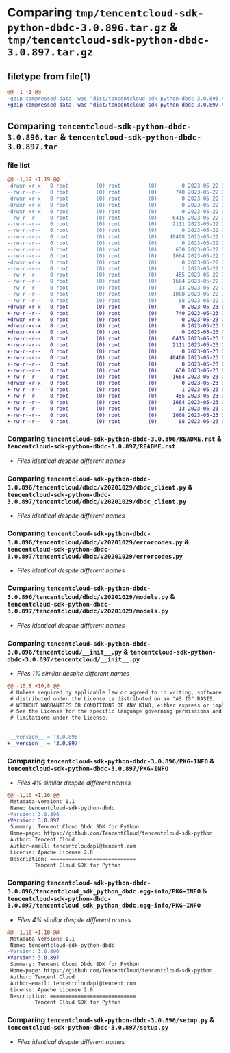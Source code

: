 # Comparing `tmp/tencentcloud-sdk-python-dbdc-3.0.896.tar.gz` & `tmp/tencentcloud-sdk-python-dbdc-3.0.897.tar.gz`

## filetype from file(1)

```diff
@@ -1 +1 @@
-gzip compressed data, was "dist/tencentcloud-sdk-python-dbdc-3.0.896.tar", last modified: Mon May 22 00:20:58 2023, max compression
+gzip compressed data, was "dist/tencentcloud-sdk-python-dbdc-3.0.897.tar", last modified: Tue May 23 02:20:29 2023, max compression
```

## Comparing `tencentcloud-sdk-python-dbdc-3.0.896.tar` & `tencentcloud-sdk-python-dbdc-3.0.897.tar`

### file list

```diff
@@ -1,19 +1,19 @@
-drwxr-xr-x   0 root         (0) root         (0)        0 2023-05-22 00:20:58.000000 tencentcloud-sdk-python-dbdc-3.0.896/
--rw-r--r--   0 root         (0) root         (0)      740 2023-05-22 00:20:58.000000 tencentcloud-sdk-python-dbdc-3.0.896/README.rst
-drwxr-xr-x   0 root         (0) root         (0)        0 2023-05-22 00:20:58.000000 tencentcloud-sdk-python-dbdc-3.0.896/tencentcloud/
-drwxr-xr-x   0 root         (0) root         (0)        0 2023-05-22 00:20:58.000000 tencentcloud-sdk-python-dbdc-3.0.896/tencentcloud/dbdc/
-drwxr-xr-x   0 root         (0) root         (0)        0 2023-05-22 00:20:58.000000 tencentcloud-sdk-python-dbdc-3.0.896/tencentcloud/dbdc/v20201029/
--rw-r--r--   0 root         (0) root         (0)     6415 2023-05-22 00:20:58.000000 tencentcloud-sdk-python-dbdc-3.0.896/tencentcloud/dbdc/v20201029/dbdc_client.py
--rw-r--r--   0 root         (0) root         (0)     2111 2023-05-22 00:20:58.000000 tencentcloud-sdk-python-dbdc-3.0.896/tencentcloud/dbdc/v20201029/errorcodes.py
--rw-r--r--   0 root         (0) root         (0)        0 2023-05-22 00:20:58.000000 tencentcloud-sdk-python-dbdc-3.0.896/tencentcloud/dbdc/v20201029/__init__.py
--rw-r--r--   0 root         (0) root         (0)    40408 2023-05-22 00:20:58.000000 tencentcloud-sdk-python-dbdc-3.0.896/tencentcloud/dbdc/v20201029/models.py
--rw-r--r--   0 root         (0) root         (0)        0 2023-05-22 00:20:58.000000 tencentcloud-sdk-python-dbdc-3.0.896/tencentcloud/dbdc/__init__.py
--rw-r--r--   0 root         (0) root         (0)      630 2023-05-22 00:20:58.000000 tencentcloud-sdk-python-dbdc-3.0.896/tencentcloud/__init__.py
--rw-r--r--   0 root         (0) root         (0)     1664 2023-05-22 00:20:58.000000 tencentcloud-sdk-python-dbdc-3.0.896/PKG-INFO
-drwxr-xr-x   0 root         (0) root         (0)        0 2023-05-22 00:20:58.000000 tencentcloud-sdk-python-dbdc-3.0.896/tencentcloud_sdk_python_dbdc.egg-info/
--rw-r--r--   0 root         (0) root         (0)        1 2023-05-22 00:20:58.000000 tencentcloud-sdk-python-dbdc-3.0.896/tencentcloud_sdk_python_dbdc.egg-info/dependency_links.txt
--rw-r--r--   0 root         (0) root         (0)      455 2023-05-22 00:20:58.000000 tencentcloud-sdk-python-dbdc-3.0.896/tencentcloud_sdk_python_dbdc.egg-info/SOURCES.txt
--rw-r--r--   0 root         (0) root         (0)     1664 2023-05-22 00:20:58.000000 tencentcloud-sdk-python-dbdc-3.0.896/tencentcloud_sdk_python_dbdc.egg-info/PKG-INFO
--rw-r--r--   0 root         (0) root         (0)       13 2023-05-22 00:20:58.000000 tencentcloud-sdk-python-dbdc-3.0.896/tencentcloud_sdk_python_dbdc.egg-info/top_level.txt
--rw-r--r--   0 root         (0) root         (0)     1008 2023-05-22 00:20:58.000000 tencentcloud-sdk-python-dbdc-3.0.896/setup.py
--rw-r--r--   0 root         (0) root         (0)       88 2023-05-22 00:20:58.000000 tencentcloud-sdk-python-dbdc-3.0.896/setup.cfg
+drwxr-xr-x   0 root         (0) root         (0)        0 2023-05-23 02:20:29.000000 tencentcloud-sdk-python-dbdc-3.0.897/
+-rw-r--r--   0 root         (0) root         (0)      740 2023-05-23 02:20:28.000000 tencentcloud-sdk-python-dbdc-3.0.897/README.rst
+drwxr-xr-x   0 root         (0) root         (0)        0 2023-05-23 02:20:29.000000 tencentcloud-sdk-python-dbdc-3.0.897/tencentcloud/
+drwxr-xr-x   0 root         (0) root         (0)        0 2023-05-23 02:20:29.000000 tencentcloud-sdk-python-dbdc-3.0.897/tencentcloud/dbdc/
+drwxr-xr-x   0 root         (0) root         (0)        0 2023-05-23 02:20:29.000000 tencentcloud-sdk-python-dbdc-3.0.897/tencentcloud/dbdc/v20201029/
+-rw-r--r--   0 root         (0) root         (0)     6415 2023-05-23 02:20:28.000000 tencentcloud-sdk-python-dbdc-3.0.897/tencentcloud/dbdc/v20201029/dbdc_client.py
+-rw-r--r--   0 root         (0) root         (0)     2111 2023-05-23 02:20:28.000000 tencentcloud-sdk-python-dbdc-3.0.897/tencentcloud/dbdc/v20201029/errorcodes.py
+-rw-r--r--   0 root         (0) root         (0)        0 2023-05-23 02:20:28.000000 tencentcloud-sdk-python-dbdc-3.0.897/tencentcloud/dbdc/v20201029/__init__.py
+-rw-r--r--   0 root         (0) root         (0)    40408 2023-05-23 02:20:28.000000 tencentcloud-sdk-python-dbdc-3.0.897/tencentcloud/dbdc/v20201029/models.py
+-rw-r--r--   0 root         (0) root         (0)        0 2023-05-23 02:20:28.000000 tencentcloud-sdk-python-dbdc-3.0.897/tencentcloud/dbdc/__init__.py
+-rw-r--r--   0 root         (0) root         (0)      630 2023-05-23 02:20:28.000000 tencentcloud-sdk-python-dbdc-3.0.897/tencentcloud/__init__.py
+-rw-r--r--   0 root         (0) root         (0)     1664 2023-05-23 02:20:29.000000 tencentcloud-sdk-python-dbdc-3.0.897/PKG-INFO
+drwxr-xr-x   0 root         (0) root         (0)        0 2023-05-23 02:20:29.000000 tencentcloud-sdk-python-dbdc-3.0.897/tencentcloud_sdk_python_dbdc.egg-info/
+-rw-r--r--   0 root         (0) root         (0)        1 2023-05-23 02:20:29.000000 tencentcloud-sdk-python-dbdc-3.0.897/tencentcloud_sdk_python_dbdc.egg-info/dependency_links.txt
+-rw-r--r--   0 root         (0) root         (0)      455 2023-05-23 02:20:29.000000 tencentcloud-sdk-python-dbdc-3.0.897/tencentcloud_sdk_python_dbdc.egg-info/SOURCES.txt
+-rw-r--r--   0 root         (0) root         (0)     1664 2023-05-23 02:20:29.000000 tencentcloud-sdk-python-dbdc-3.0.897/tencentcloud_sdk_python_dbdc.egg-info/PKG-INFO
+-rw-r--r--   0 root         (0) root         (0)       13 2023-05-23 02:20:29.000000 tencentcloud-sdk-python-dbdc-3.0.897/tencentcloud_sdk_python_dbdc.egg-info/top_level.txt
+-rw-r--r--   0 root         (0) root         (0)     1008 2023-05-23 02:20:28.000000 tencentcloud-sdk-python-dbdc-3.0.897/setup.py
+-rw-r--r--   0 root         (0) root         (0)       88 2023-05-23 02:20:29.000000 tencentcloud-sdk-python-dbdc-3.0.897/setup.cfg
```

### Comparing `tencentcloud-sdk-python-dbdc-3.0.896/README.rst` & `tencentcloud-sdk-python-dbdc-3.0.897/README.rst`

 * *Files identical despite different names*

### Comparing `tencentcloud-sdk-python-dbdc-3.0.896/tencentcloud/dbdc/v20201029/dbdc_client.py` & `tencentcloud-sdk-python-dbdc-3.0.897/tencentcloud/dbdc/v20201029/dbdc_client.py`

 * *Files identical despite different names*

### Comparing `tencentcloud-sdk-python-dbdc-3.0.896/tencentcloud/dbdc/v20201029/errorcodes.py` & `tencentcloud-sdk-python-dbdc-3.0.897/tencentcloud/dbdc/v20201029/errorcodes.py`

 * *Files identical despite different names*

### Comparing `tencentcloud-sdk-python-dbdc-3.0.896/tencentcloud/dbdc/v20201029/models.py` & `tencentcloud-sdk-python-dbdc-3.0.897/tencentcloud/dbdc/v20201029/models.py`

 * *Files identical despite different names*

### Comparing `tencentcloud-sdk-python-dbdc-3.0.896/tencentcloud/__init__.py` & `tencentcloud-sdk-python-dbdc-3.0.897/tencentcloud/__init__.py`

 * *Files 1% similar despite different names*

```diff
@@ -10,8 +10,8 @@
 # Unless required by applicable law or agreed to in writing, software
 # distributed under the License is distributed on an "AS IS" BASIS,
 # WITHOUT WARRANTIES OR CONDITIONS OF ANY KIND, either express or implied.
 # See the License for the specific language governing permissions and
 # limitations under the License.
 
 
-__version__ = '3.0.896'
+__version__ = '3.0.897'
```

### Comparing `tencentcloud-sdk-python-dbdc-3.0.896/PKG-INFO` & `tencentcloud-sdk-python-dbdc-3.0.897/PKG-INFO`

 * *Files 4% similar despite different names*

```diff
@@ -1,10 +1,10 @@
 Metadata-Version: 1.1
 Name: tencentcloud-sdk-python-dbdc
-Version: 3.0.896
+Version: 3.0.897
 Summary: Tencent Cloud Dbdc SDK for Python
 Home-page: https://github.com/TencentCloud/tencentcloud-sdk-python
 Author: Tencent Cloud
 Author-email: tencentcloudapi@tencent.com
 License: Apache License 2.0
 Description: ============================
         Tencent Cloud SDK for Python
```

### Comparing `tencentcloud-sdk-python-dbdc-3.0.896/tencentcloud_sdk_python_dbdc.egg-info/PKG-INFO` & `tencentcloud-sdk-python-dbdc-3.0.897/tencentcloud_sdk_python_dbdc.egg-info/PKG-INFO`

 * *Files 4% similar despite different names*

```diff
@@ -1,10 +1,10 @@
 Metadata-Version: 1.1
 Name: tencentcloud-sdk-python-dbdc
-Version: 3.0.896
+Version: 3.0.897
 Summary: Tencent Cloud Dbdc SDK for Python
 Home-page: https://github.com/TencentCloud/tencentcloud-sdk-python
 Author: Tencent Cloud
 Author-email: tencentcloudapi@tencent.com
 License: Apache License 2.0
 Description: ============================
         Tencent Cloud SDK for Python
```

### Comparing `tencentcloud-sdk-python-dbdc-3.0.896/setup.py` & `tencentcloud-sdk-python-dbdc-3.0.897/setup.py`

 * *Files identical despite different names*

